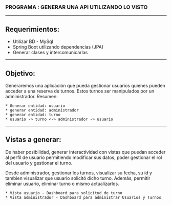 ### PROGRAMA : GENERAR UNA API UTILIZANDO LO VISTO 
-- --
## Requerimientos:

* Utilizar BD - MySql
* Spring Boot utilizando dependencias (JPA)
* Generar clases y intercomunicarlas

-- --
## Objetivo: 
Generaremos una aplicación que pueda gestionar usuarios
 quienes pueden acceder a una reserva de turnos.
 Estos turnos ser manipulados por un administrador.
 Resumen:

    * Generar entidad: usuario
    * generar entidad: administrador
    * generar entidad: turno
    * usuario -> turno <-> administrador -> usuario

-- -- 
## Vistas a generar:
De haber posibilidad, generar interactividad con vistas
que puedan acceder al perfil de usuario permitiendo modificar
sus datos, poder gestionar el rol del usuario y gestionar el turno.

Desde administrador, gestionar los turnos, visualizar su fecha, su id
y tambien visualizar que usuario solicitó dicho turno.
Además, permitir eliminar usuario, eliminar turno o mismo actualizarlos.

    * Vista usuario - Dashboard para solicitud de turno
    * Vista administrador - Dashboard para administrar Usuarios y Turnos
